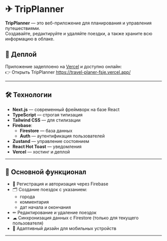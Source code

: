 # ✈ TripPlanner

**TripPlanner** — это веб-приложение для планирования и управления путешествиями.  
Создавайте, редактируйте и удаляйте поездки, а также храните всю информацию в облаке.

## 🚀 Деплой
Приложение задеплоено на [Vercel](https://vercel.com/) и доступно онлайн:  
👉 Открыть TripPlanner https://travel-planer-fsje.vercel.app/

---

## 🛠 Технологии

- **Next.js** — современный фреймворк на базе React
- **TypeScript** — строгая типизация
- **Tailwind CSS** — для стилизации
- **Firebase**:
  - **Firestore** — база данных
  - **Auth** — аутентификация пользователей
- **Zustand** — управление состоянием
- **React Hot Toast** — уведомления
- **Vercel** — хостинг и деплой

---

## 📌 Основной функционал

- 🔑 Регистрация и авторизация через Firebase
- 🗂 Создание поездок с указанием:
  - города
  - комментария
  - дат начала и окончания
- ✏ Редактирование и удаление поездок
- ☁ Синхронизация данных с Firestore (только для текущего пользователя)
- 📱 Адаптивный дизайн для мобильных устройств


---
